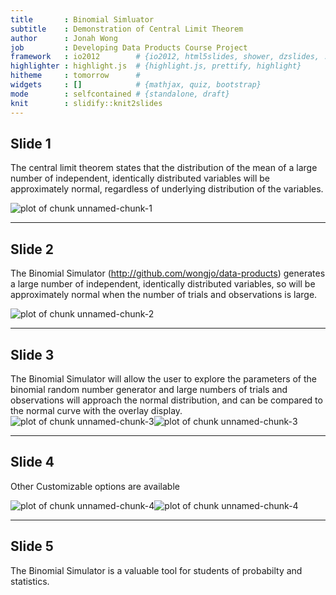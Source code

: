 ```yaml
---
title       : Binomial Simluator
subtitle    : Demonstration of Central Limit Theorem
author      : Jonah Wong
job         : Developing Data Products Course Project
framework   : io2012        # {io2012, html5slides, shower, dzslides, ...}
highlighter : highlight.js  # {highlight.js, prettify, highlight}
hitheme     : tomorrow      # 
widgets     : []            # {mathjax, quiz, bootstrap}
mode        : selfcontained # {standalone, draft}
knit        : slidify::knit2slides
---
```


## Slide 1

The central limit theorem states that the distribution of the mean of a large number of independent, identically distributed variables will be approximately normal, regardless of underlying distribution of the variables.

![plot of chunk unnamed-chunk-1](assets/fig/unnamed-chunk-1-1.png)

--- 

## Slide 2

The Binomial Simulator (http://github.com/wongjo/data-products) generates a large number of independent, identically distributed variables, so will be approximately normal when the number of trials and observations is large.

![plot of chunk unnamed-chunk-2](assets/fig/unnamed-chunk-2-1.png)

--- 

## Slide 3

The Binomial Simulator will allow the user to explore the parameters of the binomial random number generator and large numbers of trials and observations will approach the normal distribution, and can be compared to the normal curve with the overlay display.
![plot of chunk unnamed-chunk-3](assets/fig/unnamed-chunk-3-1.png)![plot of chunk unnamed-chunk-3](assets/fig/unnamed-chunk-3-2.png)

--- 

## Slide 4

Other Customizable options are available





![plot of chunk unnamed-chunk-4](assets/fig/unnamed-chunk-4-1.png)![plot of chunk unnamed-chunk-4](assets/fig/unnamed-chunk-4-2.png)

--- 

## Slide 5

The Binomial Simulator is a valuable tool for students of probabilty and statistics.

